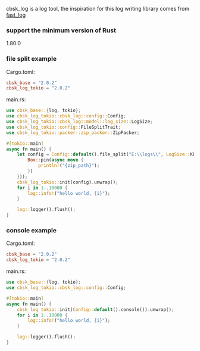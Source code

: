 cbsk_log is a log tool, the inspiration for this log writing library comes
from [fast_log](https://crates.io/crates/fast_log)

### support the minimum version of Rust

1.80.0

### file split example

Cargo.toml:

```toml
cbsk_base = "2.0.2"
cbsk_log_tokio = "2.0.2"
```

main.rs:

```rust
use cbsk_base::{log, tokio};
use cbsk_log_tokio::cbsk_log::config::Config;
use cbsk_log_tokio::cbsk_log::model::log_size::LogSize;
use cbsk_log_tokio::config::FileSplitTrait;
use cbsk_log_tokio::packer::zip_packer::ZipPacker;

#[tokio::main]
async fn main() {
    let config = Config::default().file_split("E:\\logs\\", LogSize::KB(5), ZipPacker::pack_end(|zip_path| {
        Box::pin(async move {
            println!("{zip_path}");
        })
    }));
    cbsk_log_tokio::init(config).unwrap();
    for i in 1..10000 {
        log::info!("hello world, {i}");
    }

    log::logger().flush();
}
```

### console example

Cargo.toml:

```toml
cbsk_base = "2.0.2"
cbsk_log_tokio = "2.0.2"
```

main.rs:

```rust
use cbsk_base::{log, tokio};
use cbsk_log_tokio::cbsk_log::config::Config;

#[tokio::main]
async fn main() {
    cbsk_log_tokio::init(Config::default().console()).unwrap();
    for i in 1..10000 {
        log::info!("hello world, {i}");
    }

    log::logger().flush();
}

```
